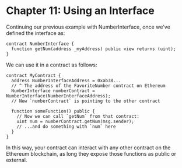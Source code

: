 # Chapter 11: Using an Interface

Continuing our previous example with NumberInterface, once we've defined the interface as:

```
contract NumberInterface {
  function getNum(address _myAddress) public view returns (uint);
}
```

We can use it in a contract as follows:

```
contract MyContract {
  address NumberInterfaceAddress = 0xab38...
  // ^ The address of the FavoriteNumber contract on Ethereum
  NumberInterface numberContract = NumberInterface(NumberInterfaceAddress);
  // Now `numberContract` is pointing to the other contract

  function someFunction() public {
    // Now we can call `getNum` from that contract:
    uint num = numberContract.getNum(msg.sender);
    // ...and do something with `num` here
  }
}
```

In this way, your contract can interact with any other contract on the Ethereum blockchain, as long they expose those functions as public or external.

